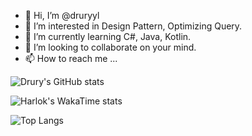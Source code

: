 - 👋 Hi, I’m @druryyl
- 👀 I’m interested in Design Pattern, Optimizing Query.
- 🌱 I’m currently learning C#, Java, Kotlin.
- 💞️ I’m looking to collaborate on your mind.
- 📫 How to reach me ...

<!---
druryyl/druryyl is a ✨ special ✨ repository because its `README.md` (this file) appears on your GitHub profile.
You can click the Preview link to take a look at your changes.
--->
![Drury's GitHub stats](https://github-readme-stats.vercel.app/api?username=druryyl&show_icons=true&theme=shadow_red )

![Harlok's WakaTime stats](https://github-readme-stats.vercel.app/api/wakatime?username=Jude7)

![Top Langs](https://github-readme-stats.vercel.app/api/top-langs/?username=druryyl&layout=compact)
